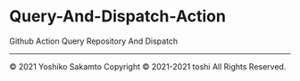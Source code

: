 # Query-And-Dispatch-Action
Github Action Query Repository And Dispatch 


***
© 2021 Yoshiko Sakamto
Copyright © 2021-2021 toshi All Rights Reserved.
